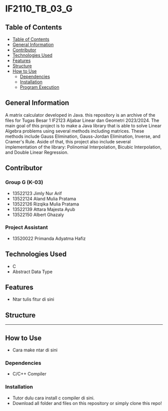 # IF2110_TB_03_G
## Table of Contents
  - [Table of Contents](#table-of-contents)
  - [General Information](#general-information)
  - [Contributor](#contributor)
  - [Technologies Used](#technologies-used)
  - [Features](#features)
  - [Structure](#structure)
  - [How to Use](#how-to-use)
    - [Dependencies](#dependencies)
    - [Installation](#installation)
    - [Program Execution](#program-execution)

## General Information
A matrix calculator developed in Java. this repository is an archive of the files for Tugas Besar 1 IF2123 Aljabar Linear dan Geometri 2023/2024. The main goal of this project is to make a Java library that is able to solve Linear Algebra problems using several methods including matrices. These methods include Gauss Elimination, Gauss-Jordan Elimination, Inverse, and Cramer's Rule. Aside of that, this project also include several implementation of the library: Polinomial Interpolation, Bicubic Interpolation, and Double Linear Regression.

## Contributor
### Group G (K-03)
- 13522123 Jimly Nur Arif
- 13522124 Aland Mulia Pratama
- 13522126 Rizqika Mulia Pratama
- 13522139 Attara Majesta Ayub
- 13522150 Albert Ghazaly

### Project Assistant
- 13520022 Primanda Adyatma Hafiz

## Technologies Used
- C
- Abstract Data Type

## Features
- Ntar tulis fitur di sini

## Structure


---

## How to Use
- Cara make ntar di sini

### Dependencies
- C/C++ Compiler

### Installation
- Tutor dulu cara install c compiler di sini.
- Download all folder and files on this repository or simply clone this repo!
